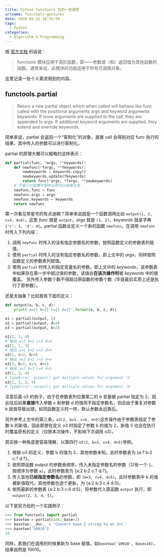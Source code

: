 ```yaml
---
title: Python functools 包的一些姿势
urlname: functools-gestures
date: 2019-05-22 10:54:50
tags:
  - Python
categories:
  - Algorithm & Programming
---
```

借 [官方文档](https://docs.python.org/zh-cn/3.7/library/functools.html) 的话说：
> functools 模块应用于高阶函数，即——参数或（和）返回值为其他函数的函数。通常来说，此模块的功能适用于所有可调用对象。

这里记录一些个人需求用到的内容。

<!--more-->
## functools.partial

> Return a new partial object which when called will behave like func called with the positional arguments args and keyword arguments keywords. If more arguments are supplied to the call, they are appended to args. If additional keyword arguments are supplied, they extend and override keywords.

简单来说，partial 会返回一个“客制化”的对象，直接 call 会得到对应 func 执行的结果，其中传入的参数可以进行客制化。

partial 的原理大概可以粗略的这样表示：

```Python
def partial(func, *args, **keywords):
    def newfunc(*fargs, **fkeywords):
        newkeywords = keywords.copy()
        newkeywords.update(fkeywords)
        return func(*args, *fargs, **newkeywords)
    # 下面三行如果不明所以然可以直接无视
    newfunc.func = func
    newfunc.args = args
    newfunc.keywords = keywords
    return newfunc
```

第一次看见带星号的有点迷糊？简单来说就是一个函数调用比如 `output(1, 2, c=3, d=4)`，这里 *func* 就是 `output`，*args* 就是 `(1, 2)`，*keywords* 就是字典 `{'c': 3, 'd': 4}`。partial 函数会定义一个新的函数 `newfunc`。在调用 `newfunc` 时传入下列内容：

1. 调用 `newfunc` 时传入的没有指定参数名的参数，按照函数定义的参数表列赋值。
2. 使用 `partial` 时传入的没有指定参数名的参数，即上文中的 *args*，同样按照函数定义的参数表列赋值。
3. 使用 `partial` 时传入的指定变量名的参数，即上文中的 *keywords*，该参数表中如果存在第一步中赋过值的参数，该值会**在该次操作时**被 *keywords* 中的值覆盖。
另外传入参数个数不得超过原函数的参数个数（毕竟最后实质上还是执行了原参数）。

还是太抽象？比如我有下面的定义：

```python
def output(a, b, c, d):
    print('a={} b={} c={} d={}'.format(a, b, c, d))

o1 = partial(output, 1)
o2 = partial(output, d=4)
o3 = partial(output, b=2)

o1(2, 3, 4)
# 输出 a=1 b=2 c=3 d=4
o2(1, 2, 3)
# 输出 a=1 b=2 c=3 d=4
o3(1, c=3, d=4)
# 输出 a=1 b=2 c=3 d=4
o3(2, b=3, c=4, d=5)
# 输出 a=2 b=3 c=4 d=5
o3(1, 3, 4)
# TypeError: output() got multiple values for argument 'b'
o3(1, 2, 3, 4)
# TypeError: output() got multiple values for argument 'b'
```

注意后面 o3 的例子。由于在参数表列位置第二的 b 变量被 partial 指定为 2，因此往后如果**直接**传入参数 c 和参数 d 的值而不指定参数名，则会由于重复对参数 b 赋值导致出错，如同函数定义时一样，默认参数永远靠后。

另外参考上文中的第三条，`o3(2, b=3, c=4, d=5)`这步操作由于参数表指定了参数 b 的新值，因此即使在定义 o3 时指定了参数 b 的值为 2，新值 3 也会在执行时覆盖原有的定义（仅限本次操作，不影响下次调用 o3）。

其实换一种角度更容易理解，以第四行 `o3(2, b=3, c=4, d=5)`举例。

1. 根据 o3 的定义，参数 b 的值为 2，其他参数未知。此时参数表为 {a:? b:2 c:? d:?}。
2. 依照原函数 output 的参数表顺序，传入未指定参数名的参数（只有一个 `2`，按顺序为参数 `a`）。此时参数表为 {a:2 b:2 c:? d:?}。
3. 传入其他**已经指定参数名**的参数，即 `(b=3, c=4, d=5)`。此时参数表中 b 的值被新值取代，其他参数也逐个更新。为 {a:2 b:3 c:4 d:5}。
4. 依照最新的参数表 {a:2 b:3 c:4 d:5}，将参数代入原函数 `output` 执行，即 `output(2, 3, 4, 5)`。

以下是官方给的一个实践例子：

```python
>>> from functools import partial
>>> basetwo = partial(int, base=2)
>>> basetwo.__doc__ = 'Convert base 2 string to an int.'
>>> basetwo('10010')
18
```

同样，若我们在调用的时候重新为 base 赋值，如`basetwo('10010', base=10)`，结果自然是 10010。
